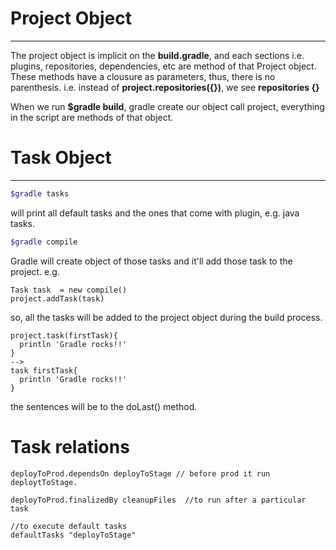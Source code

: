 # Project Object

---

The project object is implicit on the **build.gradle**, and each sections i.e. plugins, repositories, dependencies, etc are method of that Project object.
These methods have a clousure as parameters, thus, there is no parenthesis.
i.e. instead of **project.repositories({})**, we see **repositories {}**

When we run **$gradle build**, gradle create our object call project, everything in the script are methods of that object.

# Task Object

---

```sh
$gradle tasks
```

will print all default tasks and the ones that come with plugin, e.g. java tasks.

```sh
$gradle compile
```

Gradle will create object of those tasks and it'll add those task to the project. e.g.

```
Task task  = new compile()
project.addTask(task)
```

so, all the tasks will be added to the project object during the build process.

```
project.task(firstTask){
  println 'Gradle rocks!!'
}
-->
task firstTask{
  println 'Gradle rocks!!'
}

```

the sentences will be to the doLast() method.

# Task relations

```grovy
deployToProd.dependsOn deployToStage // before prod it run deploytToStage.

deployToProd.finalizedBy cleanupFiles  //to run after a particular task

//to execute default tasks
defaultTasks "deployToStage"
```
